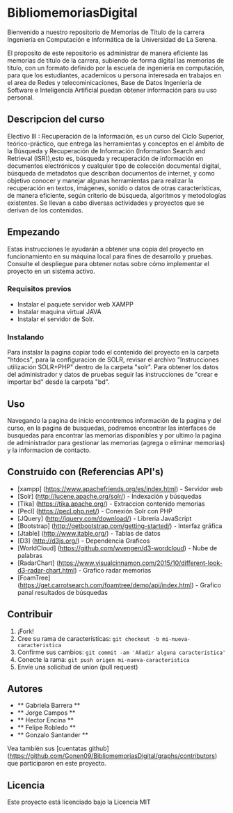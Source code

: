 BibliomemoriasDigital
=====================

Bienvenido a nuestro repositorio de Memorias de Titulo de la carrera Ingeniería en Computación e Informática de la Universidad de La Serena.

El proposito de este repositorio es administrar de manera eficiente las memorias de titulo de la carrera, subiendo de forma digital las memorias de titulo, con un formato definido por la escuela de ingeniería en computación, para que los estudiantes, academicos u persona interesada en trabajos en el area de Redes y telecominicaciones, Base de Datos Ingeniería de Software e Inteligencia Artificial puedan obtener información para su uso personal.

Descripcion del curso
---------------------

Electivo III : Recuperación de la Información, es un curso del Ciclo Superior, teórico-práctico, que entrega las herramientas y conceptos en el ámbito de la Búsqueda y Recuperación de Información (Information Search and Retrieval (ISR)),esto es, búsqueda y recuperación de información en documentos electrónicos y cualquier tipo de colección documental digital, búsqueda de metadatos que describan documentos de internet, y como objetivo conocer y manejar algunas herramientas para realizar la recuperación en textos, imágenes, sonido o datos de otras características, de manera eficiente, según criterio de búsqueda, algoritmos y metodologías existentes. Se llevan a cabo diversas actividades y proyectos que se derivan de los contenidos.

## Empezando

Estas instrucciones le ayudarán a obtener una copia del proyecto en funcionamiento en su máquina local para fines de desarrollo y pruebas. Consulte el despliegue para obtener notas sobre cómo implementar el proyecto en un sistema activo.

### Requisitos previos

- Instalar el paquete servidor web XAMPP
- Instalar maquina virtual JAVA
- Instalar el servidor de Solr.

### Instalando

Para instalar la pagina copiar todo el contenido del proyecto en la carpeta "htdocs",
para la configuracion de SOLR, revisar el archivo "Instrucciones utilización SOLR+PHP"
dentro de la carpeta "solr". Para obtener los datos del administrador y datos de pruebas
seguir las instrucciones de "crear e importar bd" desde la carpeta "bd".

## Uso

Navegando la pagina de inicio encontremos información de la pagina y del curso,
en la pagina de busquedas, podremos encontrar las interfaces de busquedas para
encontrar las memorias disponibles y por ultimo la pagina de administrador
para gestionar las memorias (agrega o eliminar memorias) y la informacion de contacto.


## Construido con (Referencias API's)

* [xampp] (https://www.apachefriends.org/es/index.html) - Servidor web
* [Solr] (http://lucene.apache.org/solr/) - Indexación y búsquedas
* [Tika] (https://tika.apache.org/) - Extraccion contenido memorias
* [Pecl] (https://pecl.php.net/) - Conexión Solr con PHP
* [JQuery] (http://jquery.com/download/) - Libreria JavaScript
* [Bootstrap] (http://getbootstrap.com/getting-started/) - Interfaz gráfica
* [Jtable] (http://www.jtable.org/) - Tablas de datos
* [D3] (http://d3js.org/) - Dependencia Graficos
* [WorldCloud] (https://github.com/wvengen/d3-wordcloud) - Nube de palabras
* [RadarChart] (https://www.visualcinnamon.com/2015/10/different-look-d3-radar-chart.html) - Grafico radar memorias
* [FoamTree] (https://get.carrotsearch.com/foamtree/demo/api/index.html) - Grafico panal resultados de búsquedas

## Contribuir

1. ¡Fork!
2. Cree su rama de características: `git checkout -b mi-nueva-caracteristica`
3. Confirme sus cambios: `git commit -am 'Añadir alguna característica'`
4. Conecte la rama: `git push origen mi-nueva-caracteristica`
5. Envíe una solicitud de union (pull request)

## Autores

* ** Gabriela Barrera **
* ** Jorge Campos **
* ** Hector Encina **
* ** Felipe Robledo **
* ** Gonzalo Santander **

Vea también sus [cuentatas github] (https://github.com/Gonen09/BibliomemoriasDigital/graphs/contributors) que participaron en este proyecto.

## Licencia

Este proyecto está licenciado bajo la Licencia MIT
